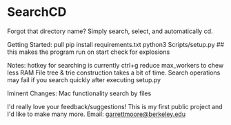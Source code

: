# SearchCD
Forgot that directory name? Simply search, select, and automatically cd.

Getting Started:
  pull
  pip install requirements.txt
  python3 Scripts/setup.py ## this makes the program run on start
  check for explosions
  
Notes:
  hotkey for searching is currently ctrl+g
  reduce max_workers to chew less RAM
  File tree & trie construction takes a bit of time. Search operations may fail if you search quickly after executing setup.py

Iminent Changes:
  Mac functionality
  search by files

I'd really love your feedback/suggestions! This is my first public project and I'd like to make many more. Email: garrettmoore@berkeley.edu
